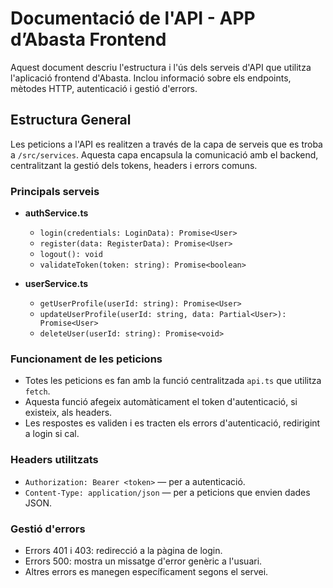 # Documentació de l'API - APP d’Abasta Frontend

Aquest document descriu l'estructura i l'ús dels serveis d'API que utilitza l'aplicació frontend d'Abasta. Inclou informació sobre els endpoints, mètodes HTTP, autenticació i gestió d'errors.

## Estructura General

Les peticions a l'API es realitzen a través de la capa de serveis que es troba a `/src/services`. Aquesta capa encapsula la comunicació amb el backend, centralitzant la gestió dels tokens, headers i errors comuns.

### Principals serveis

- **authService.ts**
  - `login(credentials: LoginData): Promise<User>`
  - `register(data: RegisterData): Promise<User>`
  - `logout(): void`
  - `validateToken(token: string): Promise<boolean>`
  
- **userService.ts**
  - `getUserProfile(userId: string): Promise<User>`
  - `updateUserProfile(userId: string, data: Partial<User>): Promise<User>`
  - `deleteUser(userId: string): Promise<void>`

### Funcionament de les peticions

- Totes les peticions es fan amb la funció centralitzada `api.ts` que utilitza `fetch`.
- Aquesta funció afegeix automàticament el token d'autenticació, si existeix, als headers.
- Les respostes es validen i es tracten els errors d'autenticació, redirigint a login si cal.

### Headers utilitzats

- `Authorization: Bearer <token>` — per a autenticació.
- `Content-Type: application/json` — per a peticions que envien dades JSON.

### Gestió d'errors

- Errors 401 i 403: redirecció a la pàgina de login.
- Errors 500: mostra un missatge d'error genèric a l'usuari.
- Altres errors es manegen específicament segons el servei.
